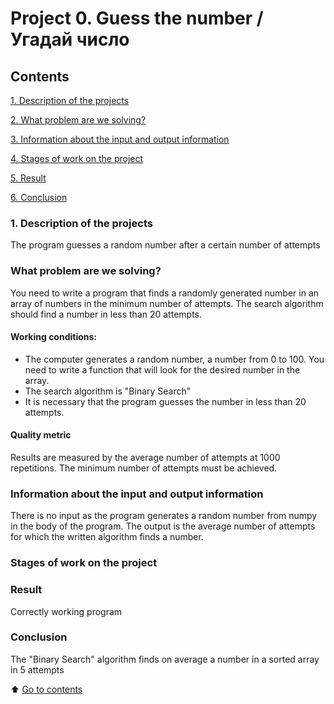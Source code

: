 # Project 0. Guess the number / Угадай число

## Contents
[1. Description of the projects](https://github.com/lukashinin/learning_projects/blob/main/project_0/README.md#1.-Description-of-the-projects)

[2. What problem are we solving?](https://github.com/lukashinin/learning_projects/blob/main/project_0/README.md#What-problem-are-we-solving)

[3. Information about the input and output information](https://github.com/lukashinin/learning_projects/blob/main/project_0/README.md#Information-about-the-input-and-output-information)

[4. Stages of work on the project](https://github.com/lukashinin/learning_projects/blob/main/project_0/README.md#Stages-of-work-on-the-project)

[5. Result](https://github.com/lukashinin/learning_projects/blob/main/project_0/README.md#Result)

[6. Conclusion](https://github.com/lukashinin/learning_projects/blob/main/project_0/README.md#Conclusion)


### 1. Description of the projects
The program guesses a random number after a certain number of attempts


### What problem are we solving?
You need to write a program that finds a randomly generated number in an array of numbers in the minimum number of attempts. The search algorithm should find a number in less than 20 attempts.

#### Working conditions:
- The computer generates a random number, a number from 0 to 100. You need to write a function that will look for the desired number in the array.
- The search algorithm is "Binary Search"
- It is necessary that the program guesses the number in less than 20 attempts.

#### Quality metric
Results are measured by the average number of attempts at 1000 repetitions. The minimum number of attempts must be achieved.

### Information about the input and output information
There is no input as the program generates a random number from numpy in the body of the program.
The output is the average number of attempts for which the written algorithm finds a number.

### Stages of work on the project

### Result
Correctly working program

### Conclusion
The "Binary Search" algorithm finds on average a number in a sorted array in 5 attempts

:arrow_up: [Go to contents](https://github.com/lukashinin/learning_projects/blob/main/project_0/README.md#Contents)